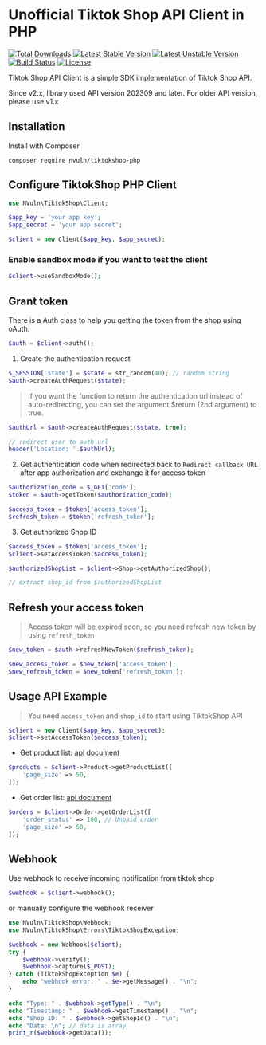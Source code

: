 # Unofficial Tiktok Shop API Client in PHP

[![Total Downloads](https://poser.pugx.org/nvuln/tiktokshop-php/downloads)](https://packagist.org/packages/nvuln/tiktokshop-php) 
[![Latest Stable Version](https://poser.pugx.org/nvuln/tiktokshop-php/v/stable)](https://packagist.org/packages/nvuln/tiktokshop-php) 
[![Latest Unstable Version](https://poser.pugx.org/nvuln/tiktokshop-php/v/unstable)](https://packagist.org/packages/nvuln/tiktokshop-php)
[![Build Status](https://img.shields.io/github/actions/workflow/status/nvuln/tiktokshop-php/ci.yml?branch=master&label=ci%20build&style=flat-square)](https://github.com/nvuln/tiktokshop-php/actions?query=workflow%3ATest)
[![License](https://poser.pugx.org/nvuln/tiktokshop-php/license)](https://packagist.org/packages/nvuln/tiktokshop-php)

Tiktok Shop API Client is a simple SDK implementation of Tiktok Shop API.

Since v2.x, library used API version 202309 and later. For older API version, please use v1.x

## Installation

Install with Composer

```shell
composer require nvuln/tiktokshop-php
```

## Configure TiktokShop PHP Client

```php
use NVuln\TiktokShop\Client;

$app_key = 'your app key';
$app_secret = 'your app secret';

$client = new Client($app_key, $app_secret);
```

### Enable sandbox mode if you want to test the client

```php
$client->useSandboxMode();
```

## Grant token

There is a Auth class to help you getting the token from the shop using oAuth.

```php
$auth = $client->auth();
```

1) Create the authentication request

```php
$_SESSION['state'] = $state = str_random(40); // random string
$auth->createAuthRequest($state);
```

> If you want the function to return the authentication url instead of auto-redirecting, you can set the argument $return (2nd argument) to true.

```php
$authUrl = $auth->createAuthRequest($state, true);

// redirect user to auth url
header('Location: '.$authUrl);
```

2) Get authentication code when redirected back to `Redirect callback URL` after app authorization and exchange it for access token

```php
$authorization_code = $_GET['code'];
$token = $auth->getToken($authorization_code);

$access_token = $token['access_token'];
$refresh_token = $token['refresh_token'];
```

3) Get authorized Shop ID

```php
$access_token = $token['access_token'];
$client->setAccessToken($access_token);

$authorizedShopList = $client->Shop->getAuthorizedShop();

// extract shop_id from $authorizedShopList
```

## Refresh your access token

> Access token will be expired soon, so you need refresh new token by using `refresh_token`

```php
$new_token = $auth->refreshNewToken($refresh_token);

$new_access_token = $new_token['access_token'];
$new_refresh_token = $new_token['refresh_token'];
```
## Usage API Example

> You need `access_token` and `shop_id` to start using TiktokShop API

```php
$client = new Client($app_key, $app_secret);
$client->setAccessToken($access_token);
```

* Get product list: [api document](https://developers.tiktok-shops.com/documents/document/237487)

```php
$products = $client->Product->getProductList([
    'page_size' => 50,
]);
```

* Get order list: [api document](https://developers.tiktok-shops.com/documents/document/237434)

```php
$orders = $client->Order->getOrderList([
    'order_status' => 100, // Unpaid order
    'page_size' => 50,
]);
```

## Webhook

Use webhook to receive incoming notification from tiktok shop

```php
$webhook = $client->webhook();
```

or manually configure the webhook receiver

```php
use NVuln\TiktokShop\Webhook;
use NVuln\TiktokShop\Errors\TiktokShopException;

$webhook = new Webhook($client);
try {
    $webhook->verify();
    $webhook->capture($_POST);
} catch (TiktokShopException $e) {
    echo "webhook error: " . $e->getMessage() . "\n";
}
```

```php
echo "Type: " . $webhook->getType() . "\n";
echo "Timestamp: " . $webhook->getTimestamp() . "\n";
echo "Shop ID: " . $webhook->getShopId() . "\n";
echo "Data: \n"; // data is array
print_r($webhook->getData());

```
